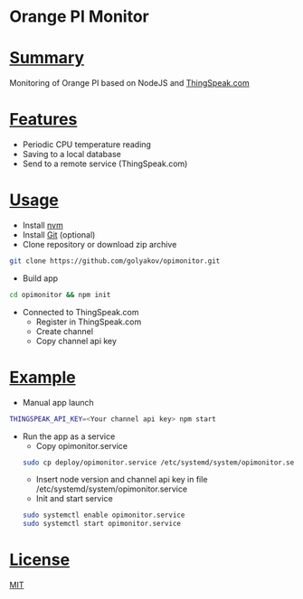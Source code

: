 # Orange PI Monitor

# [Summary](#Summary-0)
Monitoring of Orange PI based on NodeJS and [ThingSpeak.com](https://thingspeak.com)

# [Features](#Features-1)
* Periodic CPU temperature reading
* Saving to a local database
* Send to a remote service (ThingSpeak.com)

# [Usage](#Usage-2)
* Install [nvm](https://github.com/creationix/nvm)
* Install [Git](https://git-scm.com) (optional)
* Clone repository or download zip archive
```bash
git clone https://github.com/golyakov/opimonitor.git
```
* Build app
```bash
cd opimonitor && npm init
```
* Connected to ThingSpeak.com
  * Register in ThingSpeak.com
  * Create channel
  * Copy channel api key

# [Example](#Exemple-3)
* Manual app launch
```bash
THINGSPEAK_API_KEY=<Your channel api key> npm start
```
* Run the app as a service
  * Copy opimonitor.service
  ```bash
  sudo cp deploy/opimonitor.service /etc/systemd/system/opimonitor.service
  ```
  * Insert node version and channel api key in file /etc/systemd/system/opimonitor.service
  * Init and start service
  ```bash
  sudo systemctl enable opimonitor.service
  sudo systemctl start opimonitor.service
  ```

# [License](#License-6)
[MIT](https://github.com/golyakov/opimonitor/blob/master/LICENSE)
